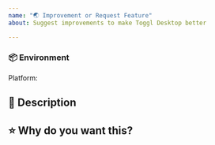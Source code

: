 ```yaml
---
name: "🌏 Improvement or Request Feature"
about: Suggest improvements to make Toggl Desktop better

---
```

<!-- Before submitting a new issue, please make sure that the same issue has not been already created -->

### 📦 Environment
<!-- Let us know the platform you would like the improvement to be in -->

Platform: <!-- macOS/Windows/Linux -->


## 🐞 Description
<!-- Short and concise description of the imporvemen/feature -->


## ⭐️ Why do you want this?
<!-- Let us know what is the use case that this improvement solves -->